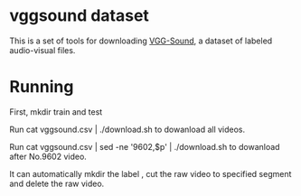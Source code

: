 # vggsound dataset

This is a set of tools for downloading [VGG-Sound](https://www.robots.ox.ac.uk/~vgg/data/vggsound/), a dataset of labeled audio-visual files.

# Running
First, mkdir train and test

Run cat vggsound.csv | ./download.sh to dowanload all videos.

Run cat vggsound.csv | sed -ne '9602,$p' | ./download.sh to dowanload after No.9602 video.

It can automatically mkdir the label , cut the raw video to specified segment and delete the raw video.
